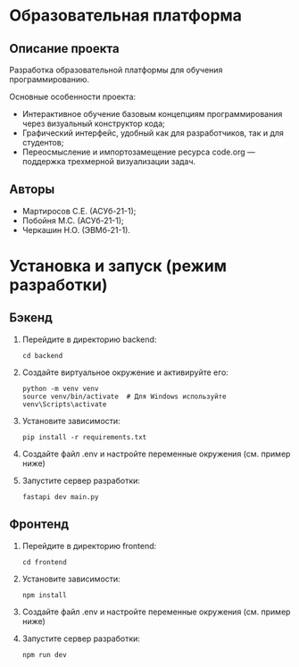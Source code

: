 # Образовательная платформа
## Описание проекта
Разработка образовательной платформы для обучения программированию.

Основные особенности проекта:
+ Интерактивное обучение базовым концепциям программирования через визуальный конструктор кода; 
+ Графический интерфейс, удобный как для разработчиков, так и для студентов;
+ Переосмысление и импортозамещение ресурса code.org — поддержка трехмерной визуализации задач.
 
## Авторы

+ Мартиросов С.Е. (АСУб-21-1);
+ Побойня М.С. (АСУб-21-1);
+ Черкашин Н.О. (ЭВМб-21-1).

# Установка и запуск (режим разработки)

## Бэкенд

1. Перейдите в директорию backend:
   ```
   cd backend
   ```

2. Создайте виртуальное окружение и активируйте его:
   ```
   python -m venv venv
   source venv/bin/activate  # Для Windows используйте venv\Scripts\activate
   ```

3. Установите зависимости:
   ```
   pip install -r requirements.txt
   ```

4. Создайте файл .env и настройте переменные окружения (см. пример ниже)

5. Запустите сервер разработки:
   ```
   fastapi dev main.py
   ```

## Фронтенд

1. Перейдите в директорию frontend:
   ```
   cd frontend
   ```

2. Установите зависимости:
   ```
   npm install
   ```

3. Создайте файл .env и настройте переменные окружения (см. пример ниже)

4. Запустите сервер разработки:
   ```
   npm run dev
   ```
